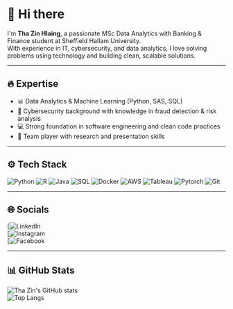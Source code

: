# 👋 Hi there  

I'm **Tha Zin Hlaing**, a passionate MSc Data Analytics with Banking & Finance student at Sheffield Hallam University.  
With experience in IT, cybersecurity, and data analytics, I love solving problems using technology and building clean, scalable solutions.  

---

## 🔥 Expertise  
- 📊 Data Analytics & Machine Learning (Python, SAS, SQL)  
- 🔐 Cybersecurity background with knowledge in fraud detection & risk analysis  
- 💻 Strong foundation in software engineering and clean code practices  
- 🤝 Team player with research and presentation skills  

---

## ⚙️ Tech Stack  
![Python](https://img.shields.io/badge/Python-3776AB?logo=python&logoColor=white)
![R](https://img.shields.io/badge/R-276DC3?logo=r&logoColor=white)
![Java](https://img.shields.io/badge/Java-007396?logo=java&logoColor=white)
![SQL](https://img.shields.io/badge/SQL-4479A1?logo=postgresql&logoColor=white)
![Docker](https://img.shields.io/badge/Docker-2496ED?logo=docker&logoColor=white)
![AWS](https://img.shields.io/badge/AWS-232F3E?logo=amazon-aws&logoColor=white)
![Tableau](https://img.shields.io/badge/Tableau-E97627?logo=tableau&logoColor=white)
![Pytorch](https://img.shields.io/badge/PyTorch-EE4C2C?logo=pytorch&logoColor=white)
![Git](https://img.shields.io/badge/Git-F05032?logo=git&logoColor=white)

---

## 🌐 Socials  
[![LinkedIn](https://www.linkedin.com/in/thazin-hlaing-1a372a7a/)  
[![Instagram](https://www.instagram.com/tz_hlaing/)  
[![Facebook](https://www.facebook.com/thazin.hlaing.969/)  

---

## 📊 GitHub Stats  
![Tha Zin's GitHub stats](https://github-readme-stats.vercel.app/api?username=thazinhlaing&show_icons=true&theme=radical)  
![Top Langs](https://github-readme-stats.vercel.app/api/top-langs/?username=thazinhlaing&layout=compact&theme=radical)  

